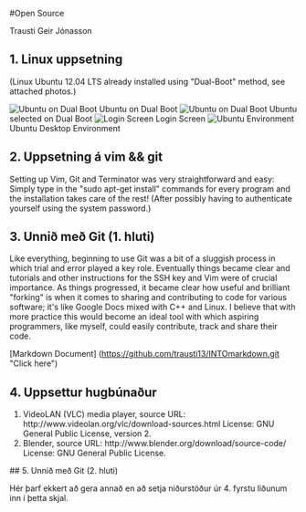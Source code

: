#Open Source

Trausti Geir Jónasson

## 1. Linux uppsetning

(Linux Ubuntu 12.04 LTS already installed using "Dual-Boot" method, see attached photos.) 

![Ubuntu on Dual Boot](https://raw.github.com/trausti13/INTOmarkdown/master/IMG_0003.JPG "Ubuntu on Dual Boot")
Ubuntu on Dual Boot
![Ubuntu on Dual Boot](https://raw.github.com/trausti13/INTOmarkdown/master/IMG_0004.JPG "Ubuntu on Dual Boot")
Ubuntu selected on Dual Boot
![Login Screen](https://raw.github.com/trausti13/INTOmarkdown/master/IMG_0006.JPG "Login Screen")
Login Screen
![Ubuntu Environment](https://raw.github.com/trausti13/INTOmarkdown/master/IMG_0002.JPG "Ubuntu Environment")
Ubuntu Desktop Environment

## 2. Uppsetning á vim && git

Setting up Vim, Git and Terminator was very straightforward and easy:
Simply type in the "sudo apt-get install" commands for every program and the installation takes care of the rest! (After possibly having to authenticate yourself using the system password.)

## 3. Unnið með Git (1. hluti)

Like everything, beginning to use Git was a bit of a sluggish process in which trial and error played a key role. Eventually things became clear and tutorials and other instructions for the SSH key and Vim were of crucial importance. As things progressed, it became clear how useful and brilliant "forking" is when it comes to sharing and contributing to code for various software; it's like Google Docs mixed with C++ and Linux. I believe that with more practice this would become an ideal tool with which aspiring programmers, like myself, could easily contribute, track and share their code.

[Markdown Document] (https://github.com/trausti13/INTOmarkdown.git "Click here")

## 4. Uppsettur hugbúnaður

<ol>
<li>VideoLAN (VLC) media player, source URL: http://www.videolan.org/vlc/download-sources.html License: GNU General Public License, version 2.
</li>
<li>Blender, source URL: http://www.blender.org/download/source-code/ License: GNU General Public License.
</li>
</ol>
## 5. Unnið með Git (2. hluti)

Hér þarf ekkert að gera annað en að setja niðurstöður úr 4. fyrstu liðunum inn í þetta skjal.
